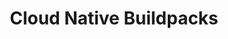 ---
title: Cloud Native Buildpacks
weight: 100
featured: true
tags:
- containers
- kubernetes
- kpack
- buildpacks
description: >
    Learn what Cloud Native Buildpacks are and how to use them.
---